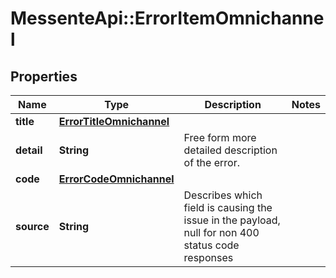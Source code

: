 # MessenteApi::ErrorItemOmnichannel

## Properties
Name | Type | Description | Notes
------------ | ------------- | ------------- | -------------
**title** | [**ErrorTitleOmnichannel**](ErrorTitleOmnichannel.md) |  | 
**detail** | **String** | Free form more detailed description of the error. | 
**code** | [**ErrorCodeOmnichannel**](ErrorCodeOmnichannel.md) |  | 
**source** | **String** | Describes which field is causing the issue in the payload, null for non 400 status code responses | 


